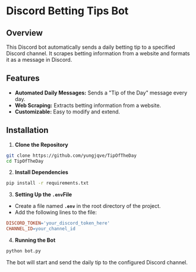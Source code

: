 # Discord Betting Tips Bot

## Overview

This Discord bot automatically sends a daily betting tip to a specified Discord channel. It scrapes betting information from a website and formats it as a message in Discord.

## Features

- **Automated Daily Messages:** Sends a "Tip of the Day" message every day.
- **Web Scraping:** Extracts betting information from a website.
- **Customizable:** Easy to modify and extend.

## Installation

1. **Clone the Repository**

```bash
git clone https://github.com/yungjqve/TipOfTheDay
cd TipOfTheDay
```

2. **Install Dependencies**

```bash
pip install -r requirements.txt
```

3. **Setting Up the `.env`File**

- Create a file named **`.env`** in the root directory of the project.
- Add the following lines to the file:

```makefile
DISCORD_TOKEN='your_discord_token_here'
CHANNEL_ID=your_channel_id
```

4. **Running the Bot**

```bash
python bot.py
```

The bot will start and send the daily tip to the configured Discord channel.
